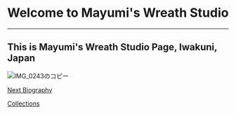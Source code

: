 # Welcome to Mayumi's Wreath Studio
--------------------------------
## This is Mayumi's Wreath Studio Page, Iwakuni, Japan

![IMG_0243のコピー](https://user-images.githubusercontent.com/55659971/65602737-5c415f80-dfdf-11e9-8174-35a15db56bdf.jpeg)


[Next Biography](bio)

[Collections](topic)
